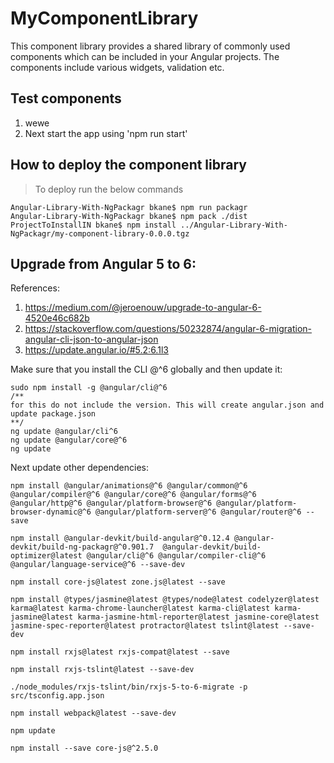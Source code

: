 # MyComponentLibrary

This component library provides a shared library of commonly used components which can be included in your Angular projects. The components include various widgets, validation etc.

## Test components
1. wewe
2. Next start the app using 'npm run start'

## How to deploy the component library
> To deploy run the below commands
```
Angular-Library-With-NgPackagr bkane$ npm run packagr
Angular-Library-With-NgPackagr bkane$ npm pack ./dist
ProjectToInstallIN bkane$ npm install ../Angular-Library-With-NgPackagr/my-component-library-0.0.0.tgz
```

## Upgrade from Angular 5 to 6:

References:
1. https://medium.com/@jeroenouw/upgrade-to-angular-6-4520e46c682b
2. https://stackoverflow.com/questions/50232874/angular-6-migration-angular-cli-json-to-angular-json
3. https://update.angular.io/#5.2:6.1l3

Make sure that you install the CLI @^6 globally and then update it:

```
sudo npm install -g @angular/cli@^6
/**
for this do not include the version. This will create angular.json and update package.json
**/
ng update @angular/cli^6
ng update @angular/core@^6
ng update
```

Next update other dependencies:
```
npm install @angular/animations@^6 @angular/common@^6 @angular/compiler@^6 @angular/core@^6 @angular/forms@^6 @angular/http@^6 @angular/platform-browser@^6 @angular/platform-browser-dynamic@^6 @angular/platform-server@^6 @angular/router@^6 --save

npm install @angular-devkit/build-angular@^0.12.4 @angular-devkit/build-ng-packagr@^0.901.7  @angular-devkit/build-optimizer@latest @angular/cli@^6 @angular/compiler-cli@^6 @angular/language-service@^6 --save-dev

npm install core-js@latest zone.js@latest --save

npm install @types/jasmine@latest @types/node@latest codelyzer@latest karma@latest karma-chrome-launcher@latest karma-cli@latest karma-jasmine@latest karma-jasmine-html-reporter@latest jasmine-core@latest jasmine-spec-reporter@latest protractor@latest tslint@latest --save-dev

npm install rxjs@latest rxjs-compat@latest --save

npm install rxjs-tslint@latest --save-dev

./node_modules/rxjs-tslint/bin/rxjs-5-to-6-migrate -p src/tsconfig.app.json

npm install webpack@latest --save-dev

npm update

npm install --save core-js@^2.5.0
```
